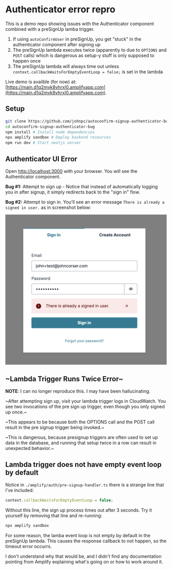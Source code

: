 # Authenticator error repro

This is a demo repo showing issues with the Authenticator component combined with a preSignUp lamba trigger.

1. If using `autoConfirmUser` in preSignUp, you get "stuck" in the authenticator component after signing up
2. The preSignUp lambda executes twice (apparently to due to `OPTIONS` and `POST` calls) which is dangerous as setup-y stuff is only supposed to happen once
3. The preSignUp lambda will always time out unless `context.callbackWaitsForEmptyEventLoop = false;` is set in the lambda

Live demo is availble (for now) at: [https://main.d1q2mvk8vhrxl0.amplifyapp.com](https://main.d1q2mvk8vhrxl0.amplifyapp.com).

## Setup

```bash
git clone https://github.com/johnpc/autoconfirm-signup-authenticator-bug
cd autoconfirm-signup-authenticator-bug
npm install # Install node dependencies
npx amplify sandbox # Deploy backend resources
npm run dev # Start nextjs server
```

## Authenticator UI Error

Open [http://localhost:3000](http://localhost:3000) with your browser. You will see the Authenticator component.

**Bug #1:** Attempt to sign up - Notice that instead of automatically logging you in after signup, it simply redirects back to the "sign in" flow.

**Bug #2:** Attempt to sign in. You'll see an error message `There is already a signed in user.` as in screenshot below:

![screenshot of error](error.png)

## ~Lambda Trigger Runs Twice Error~

**NOTE**: I can no longer reproduce this. I may have been hallucinating.

~After attempting sign up, visit your lambda trigger logs in CloudWatch. You see two invocations of the pre sign up trigger, even though you only signed up once.~

~This appears to be because both the OPTIONS call and the POST call result in the pre signup trigger being invoked.~

~This is dangerous, because presignup triggers are often used to set up data in the database, and running that setup twice in a row can result in unexpected behavior.~

## Lambda trigger does not have empty event loop by default

Notice in `./amplify/auth/pre-signup-handler.ts` there is a strange line that I've included:

```javascript
context.callbackWaitsForEmptyEventLoop = false;
```

Without this line, the sign up process times out after 3 seconds. Try it yourself by removing that line and re-running:

```bash
npx amplify sandbox
```

For some reason, the lamba event loop is not empty by default in the preSignUp lambda. This causes the response callback to not happen, so the timeout error occurrs.

I don't understand why that would be, and I didn't find any documentation pointing from Amplify explaining what's going on or how to work around it.
